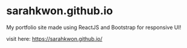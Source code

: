 # sarahkwon.github.io
My portfolio site made using ReactJS and Bootstrap for responsive UI! 

visit here: https://sarahkwon.github.io/

